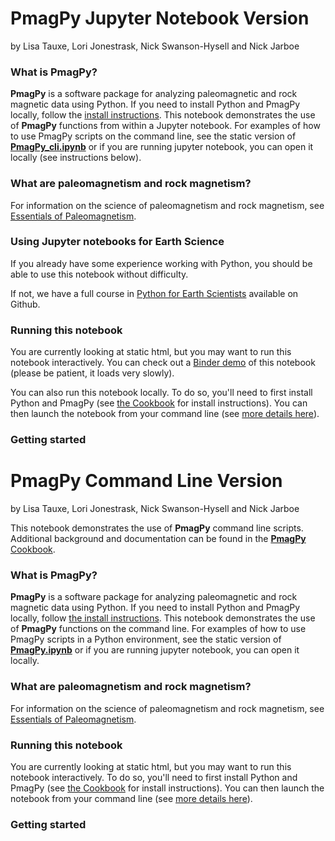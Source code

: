 # PmagPy Jupyter Notebook Version

by Lisa Tauxe, Lori Jonestrask, Nick Swanson-Hysell and Nick Jarboe

### What is **PmagPy**?

**PmagPy** is a software package for analyzing paleomagnetic and rock magnetic data using Python. If you need to install Python and PmagPy locally, follow the [install instructions](https://earthref.org/PmagPy/cookbook/#getting_python). This notebook demonstrates the use of **PmagPy** functions from within a  Jupyter notebook. For examples of how to use PmagPy scripts on the command line, see the static version of [**PmagPy\_cli.ipynb**](http://pmagpy.github.io/PmagPy-cli.html) or if you are running jupyter notebook, you can open it locally (see instructions below).


### What are paleomagnetism and rock magnetism?

For information on the science of paleomagnetism and rock magnetism, see [Essentials of Paleomagnetism](https://earthref.org/MagIC/books/Tauxe/Essentials/).


### Using Jupyter notebooks for Earth Science

If you already have some experience working with Python, you should be able to use this notebook without difficulty.

If not, we have a full course in [Python for Earth Scientists](https://nbviewer.jupyter.org/github/ltauxe/Python-for-Earth-Science-Students/blob/master/Lecture_01.ipynb) available on Github.


### Running this notebook

You are currently looking at static html, but you may want to run this notebook interactively.  You can check out a [Binder demo](https://mybinder.org/v2/gh/PmagPy/PmagPy/master?filepath=PmagPy.ipynb)  of this notebook (please be patient, it loads very slowly).

You can also run this notebook locally. To do so, you'll need to first install Python and PmagPy (see [the Cookbook](https://earthref.org/PmagPy/cookbook/#getting_python) for install instructions).  You can then launch the notebook from your command line (see [more details here](https://earthref.org/PmagPy/cookbook/#notebook_quickstart)).

### Getting started








# PmagPy Command Line Version

by Lisa Tauxe, Lori Jonestrask, Nick Swanson-Hysell and Nick Jarboe

This notebook demonstrates the use of **PmagPy** command line scripts.  Additional background and documentation can be found  in the [**PmagPy** Cookbook](http://earthref.org/PmagPy/cookbook).


### What is **PmagPy**?

**PmagPy** is a software package for analyzing paleomagnetic and rock magnetic data using Python. If you need to install Python and PmagPy locally, follow [the install instructions](https://earthref.org/PmagPy/cookbook/#getting_python). This notebook demonstrates the use of **PmagPy** functions on the command line. For examples of how to use PmagPy scripts in a Python environment, see the static version of [**PmagPy.ipynb**](http://pmagpy.github.io/PmagPy.html) or if you are running jupyter notebook, you can open it locally.

### What are paleomagnetism and rock magnetism?

For information on the science of paleomagnetism and rock magnetism, see [Essentials of Paleomagnetism](https://earthref.org/MagIC/books/Tauxe/Essentials/).


### Running this notebook

You are currently looking at static html, but you may want to run this notebook interactively. To do so, you'll need to first install Python and PmagPy (see [the Cookbook](https://earthref.org/PmagPy/cookbook/#getting_python) for install instructions).  You can then launch the notebook from your command line (see [more details here](https://earthref.org/PmagPy/cookbook/#notebook_quickstart)).

### Getting started
